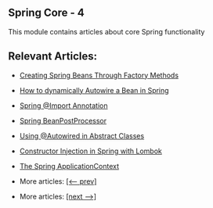 ## Spring Core - 4

This module contains articles about core Spring functionality

## Relevant Articles:

- [Creating Spring Beans Through Factory Methods](docs/Spring_FactoryMethod.md)
- [How to dynamically Autowire a Bean in Spring](docs/Spring_Dynamic_Autowired.md)
- [Spring @Import Annotation](docs/Spring_@Import.md)
- [Spring BeanPostProcessor](docs/Spring_BeanPostProcessor.md)
- [Using @Autowired in Abstract Classes](docs/Spring_@Autowired_AbstractClass.md)
- [Constructor Injection in Spring with Lombok](docs/Spring_Lombok.md)
- [The Spring ApplicationContext](docs/Spring_ApplicationContext.md)

- More articles: [[<-- prev]](../spring-core-3/README.md)
- More articles: [[next -->]](../spring-core-5/README.md)